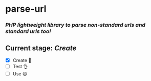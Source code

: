 # parse-url
### *PHP lightweight library to parse non-standard urls and standard urls too!*

## Current stage: *Create*

- [x] Create  :hammer:
- [ ] Test :ok_hand:
- [ ] Use :smile:
